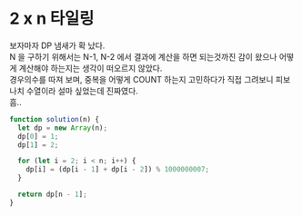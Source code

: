 # 2 x n 타일링

보자마자 DP 냄새가 확 났다.  
N 을 구하기 위해서는 N-1, N-2 에서 결과에 계산을 하면 되는것까진 감이 왔으나 어떻게 계산해야 하는지는 생각이 떠오르지 않았다.  
경우의수를 따져 보며, 중복을 어떻게 COUNT 하는지 고민하다가 직접 그려보니 피보나치 수열이라 설마 싶었는데 진짜였다.  
흠..

```javascript
function solution(n) {
  let dp = new Array(n);
  dp[0] = 1;
  dp[1] = 2;

  for (let i = 2; i < n; i++) {
    dp[i] = (dp[i - 1] + dp[i - 2]) % 1000000007;
  }

  return dp[n - 1];
}
```
